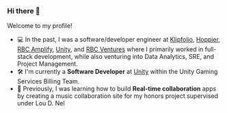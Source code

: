 ### Hi there 👋

<!--
**jQwotos/jQwotos** is a ✨ _special_ ✨ repository because its `README.md` (this file) appears on your GitHub profile.

Here are some ideas to get you started:

- 🔭 I’m currently working on ...
- 🌱 I’m currently learning ...
- 👯 I’m looking to collaborate on ...
- 🤔 I’m looking for help with ...
- 💬 Ask me about ...
- 📫 How to reach me: ...
- 😄 Pronouns: ...
- ⚡ Fun fact: ...
-->

Welcome to my profile!

- 💻 In the past, I was a software/developer engineer at [Klipfolio](https://www.klipfolio.com/metrics/), [Hoppier](https://www.hoppier.com/), [RBC Amplify](https://jobs.rbc.com/ca/en/amplify), [Unity](https://unity.com/), and [RBC Ventures](https://rbcventures.ca/) where I primarily worked in full-stack development, while also venturing into Data Analytics, SRE, and Project Management.
- 🛠 I'm currently a **Software Developer** at [Unity](https://unity.com) within the Unity Gaming Services Billing Team.
- 🌱 Previously, I was learning how to build **Real-time collaboration** apps by creating a music collaboration site for my honors project supervised under Lou D. Nel
